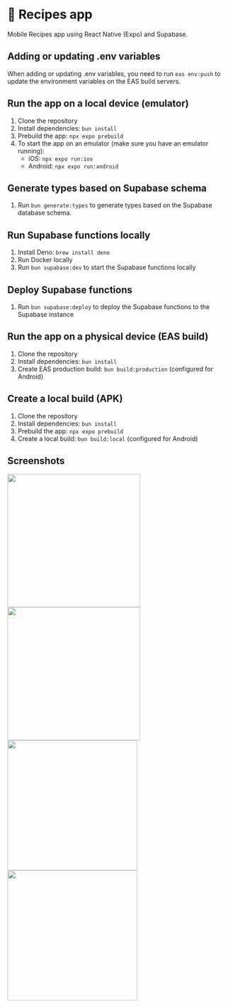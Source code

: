# 🍔 Recipes app

Mobile Recipes app using React Native (Expo) and Supabase.

## Adding or updating .env variables

When adding or updating .env variables, you need to run `eas env:push` to update the environment variables on the EAS
build servers.

## Run the app on a local device (emulator)

1. Clone the repository
2. Install dependencies: `bun install`
3. Prebuild the app: `npx expo prebuild`
4. To start the app on an emulator (make sure you have an emulator running):
    - iOS: `npx expo run:ios`
    - Android: `npx expo run:android`

## Generate types based on Supabase schema
1. Run `bun generate:types` to generate types based on the Supabase database schema.

## Run Supabase functions locally
1. Install Deno: `brew install deno`
2. Run Docker locally
3. Run `bun supabase:dev` to start the Supabase functions locally

## Deploy Supabase functions
1. Run `bun supabase:deploy` to deploy the Supabase functions to the Supabase instance

## Run the app on a physical device (EAS build)

1. Clone the repository
2. Install dependencies: `bun install`
3. Create EAS production build: `bun build:production` (configured for Android)

## Create a local build (APK)

1. Clone the repository
2. Install dependencies: `bun install`
3. Prebuild the app: `npx expo prebuild`
4. Create a local build: `bun build:local` (configured for Android)

## Screenshots

<img src="https://github.com/user-attachments/assets/eb1db769-2307-4218-99c1-49fe7cbddba2" width="300"/>
<img src="https://github.com/user-attachments/assets/047d3ea1-2200-429a-831a-3c3514538104" width="300"/>
<img src="https://github.com/user-attachments/assets/4771c891-8ca4-4c5c-b60c-7dbef74847a2" width="293"/>
<img src="https://github.com/user-attachments/assets/50f57b37-237e-438d-b99d-bc4858cd2ca6" width="293"/>


